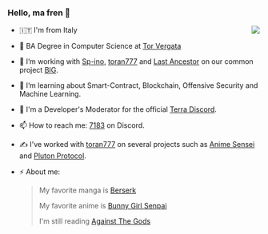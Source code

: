 ### Hello, ma fren 👋

<a href="https://github.com/anuraghazra/github-readme-stats">
  <img align="right" src="https://github-readme-stats.vercel.app/api?username=0x7183&show_icons=true&theme=dark&count_private=true" />
</a>

- 🇮🇹 I'm from Italy
- 🤔 BA Degree in Computer Science at [Tor Vergata](http://www.informatica.uniroma2.it/)
- 🔭 I’m working with [Sp-ino](https://github.com/Sp-ino/), [toran777](https://github.com/toran777/) and [Last Ancestor](https://github.com/last-ancestor) on our common project [BIG](https://github.com/BIG-Labs).
- 🌱 I’m learning about Smart-Contract, Blockchain, Offensive Security and Machine Learning.
- 💬 I'm a Developer's Moderator for the official [Terra Discord](https://discord.com/invite/terra-money).
- 📫 How to reach me: [7183](https://discordapp.com/users/193395570931400704) on Discord.
- ✍️ I've worked with [toran777](https://github.com/toran777/) on several projects such as [Anime Sensei](https://play.google.com/store/apps/details?id=it.animesenseicompose&gl=IT) and [Pluton Protocol](http://pluton.money/home).
- ⚡ About me:

    > 
    > My favorite manga is [Berserk](https://en.wikipedia.org/wiki/Berserk_(manga))
    >
    > My favorite anime is [Bunny Girl Senpai](https://en.wikipedia.org/wiki/Rascal_Does_Not_Dream_of_Bunny_Girl_Senpai)
    >
    > I'm still reading [Against The Gods](https://www.wuxiaworld.com/novel/against-the-gods)


<!--
**0x7183/0x7183** is a ✨ _special_ ✨ repository because its `README.md` (this file) appears on your GitHub profile.

Here are some ideas to get you started:

- 🔭 I’m currently working on ...
- 🌱 I’m currently learning ...
- 👯 I’m looking to collaborate on ...
- 🤔 I’m looking for help with ...
- 💬 Ask me about ...
- 📫 How to reach me: ...
- 😄 Pronouns: ...
- ⚡ Fun fact: ...
-->
